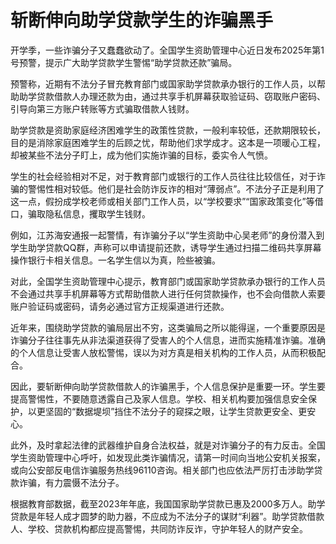 # 斩断伸向助学贷款学生的诈骗黑手

开学季，一些诈骗分子又蠢蠢欲动了。全国学生资助管理中心近日发布2025年第1号预警，提示广大助学贷款学生警惕“助学贷款还款”骗局。

预警称，近期有不法分子冒充教育部门或国家助学贷款承办银行的工作人员，以帮助助学贷款借款人办理还款为由，通过共享手机屏幕获取验证码、窃取账户密码、引导向第三方账户转账等方式骗取借款人钱财。

助学贷款是资助家庭经济困难学生的政策性贷款，一般利率较低，还款期限较长，目的是消除家庭困难学生的后顾之忧，帮助他们求学成才。这本是一项暖心工程，却被某些不法分子盯上，成为他们实施诈骗的目标，委实令人气愤。

学生的社会经验相对不足，对于教育部门或银行的工作人员往往比较信任，对于诈骗的警惕性相对较低。他们是社会防诈反诈的相对“薄弱点”。不法分子正是利用了这一点，假扮成学校老师或相关部门工作人员，以“学校要求”“国家政策变化”等借口，骗取隐私信息，攫取学生钱财。

例如，江苏海安通报一起警情，有诈骗分子以“学生资助中心吴老师”的身份潜入到学生助学贷款QQ群，声称可以申请提前还款，诱导学生通过扫描二维码共享屏幕操作银行卡相关信息。一名学生信以为真，险些被骗。

对此，全国学生资助管理中心提示，教育部门或国家助学贷款承办银行的工作人员不会通过共享手机屏幕等方式帮助借款人进行任何贷款操作，也不会向借款人索要账户验证码或密码，请务必通过官方正规渠道进行还款。

近年来，围绕助学贷款的骗局层出不穷，这类骗局之所以能得逞，一个重要原因是诈骗分子往往事先从非法渠道获得了受害人的个人信息，进而实施精准诈骗。准确的个人信息让受害人放松警惕，误以为对方真是相关机构的工作人员，从而积极配合。

因此，要斩断伸向助学贷款借款人的诈骗黑手，个人信息保护是重要一环。学生要提高警惕性，不要随意透露自己及家人信息。学校、相关机构要加强信息安全保护，以更坚固的“数据堤坝”挡住不法分子的窥探之眼，让学生贷款更安全、更安心。

此外，及时拿起法律的武器维护自身合法权益，就是对诈骗分子的有力反击。全国学生资助管理中心呼吁，如发现此类诈骗情况，请第一时间向当地公安机关报案，或向公安部反电信诈骗服务热线96110咨询。相关部门也应依法严厉打击涉助学贷款诈骗，有力震慑不法分子。

根据教育部数据，截至2023年年底，我国国家助学贷款已惠及2000多万人。助学贷款是年轻人成才圆梦的助力器，不应成为不法分子的谋财“利器”。助学贷款借款人、学校、贷款机构都应提高警惕，共同防诈反诈，守护年轻人的财产安全。
